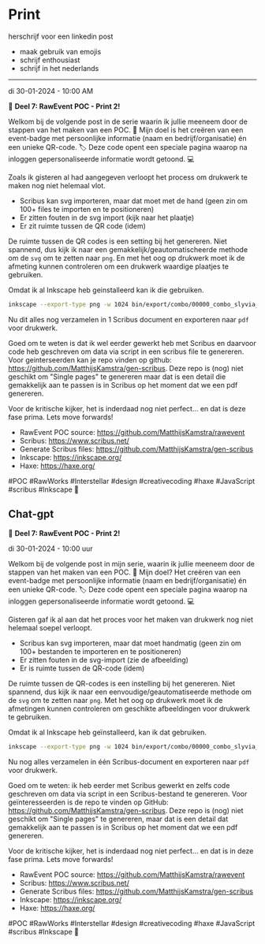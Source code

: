 # Print

herschrijf voor een linkedin post

- maak gebruik van emojis
- schrijf enthousiast
- schrijf in het nederlands

---

di 30-01-2024 - 10:00 AM

🚀 **Deel 7: RawEvent POC - Print 2!**

Welkom bij de volgende post in de serie waarin ik jullie meeneem door de stappen van het maken van een POC. 🎉 Mijn doel is het creëren van een event-badge met persoonlijke informatie (naam en bedrijf/organisatie) én een unieke QR-code. 🏷️ Deze code opent een speciale pagina waarop na inloggen gepersonaliseerde informatie wordt getoond. 💻

Zoals ik gisteren al had aangegeven verloopt het process om drukwerk te maken nog niet helemaal vlot.

- Scribus kan svg importeren, maar dat moet met de hand (geen zin om 100+ files te importen en te positioneren)
- Er zitten fouten in de svg import (kijk naar het plaatje)
- Er zit ruimte tussen de QR code (idem)

De ruimte tussen de QR codes is een setting bij het genereren. Niet spannend, dus kijk ik naar een gemakkelijk/geautomatischeerde methode om de `svg` om te zetten naar `png`. En met het oog op drukwerk moet ik de afmeting kunnen controleren om een drukwerk waardige plaatjes te gebruiken.

Omdat ik al Inkscape heb geinstalleerd kan ik die gebruiken.

```bash
inkscape --export-type png -w 1024 bin/export/combo/00000_combo_slyvia_de_vries.svg
```

Nu dit alles nog verzamelen in 1 Scribus document en exporteren naar `pdf` voor drukwerk.

Goed om te weten is dat ik wel eerder gewerkt heb met Scribus en daarvoor code heb geschreven om data via script in een scribus file te genereren. Voor geinterseerden kan je repo vinden op github: https://github.com/MatthijsKamstra/gen-scribus. Deze repo is (nog) niet geschikt om "Single pages" te genereren maar dat is een detail die gemakkelijk aan te passen is in Scribus op het moment dat we een pdf genereren.

Voor de kritische kijker, het is inderdaad nog niet perfect... en dat is deze fase prima. Lets move forwards!

- RawEvent POC source: https://github.com/MatthijsKamstra/rawevent
- Scribus: https://www.scribus.net/
- Generate Scribus files: https://github.com/MatthijsKamstra/gen-scribus
- Inkscape: https://inkscape.org/
- Haxe: https://haxe.org/

#POC #RawWorks #Interstellar #design #creativecoding #haxe #JavaScript #scribus #Inkscape 🚀

## Chat-gpt

🚀 **Deel 7: RawEvent POC - Print 2!**

di 30-01-2024 - 10:00 uur

Welkom bij de volgende post in mijn serie, waarin ik jullie meeneem door de stappen van het maken van een POC. 🎉 Mijn doel? Het creëren van een event-badge met persoonlijke informatie (naam en bedrijf/organisatie) én een unieke QR-code. 🏷️ Deze code opent een speciale pagina waarop na inloggen gepersonaliseerde informatie wordt getoond. 💻

Gisteren gaf ik al aan dat het proces voor het maken van drukwerk nog niet helemaal soepel verloopt.

- Scribus kan svg importeren, maar dat moet handmatig (geen zin om 100+ bestanden te importeren en te positioneren)
- Er zitten fouten in de svg-import (zie de afbeelding)
- Er is ruimte tussen de QR-code (idem)

De ruimte tussen de QR-codes is een instelling bij het genereren. Niet spannend, dus kijk ik naar een eenvoudige/geautomatiseerde methode om de `svg` om te zetten naar `png`. Met het oog op drukwerk moet ik de afmetingen kunnen controleren om geschikte afbeeldingen voor drukwerk te gebruiken.

Omdat ik al Inkscape heb geïnstalleerd, kan ik dat gebruiken.

```bash
inkscape --export-type png -w 1024 bin/export/combo/00000_combo_slyvia_de_vries.svg
```

Nu nog alles verzamelen in één Scribus-document en exporteren naar `pdf` voor drukwerk.

Goed om te weten: ik heb eerder met Scribus gewerkt en zelfs code geschreven om data via script in een Scribus-bestand te genereren. Voor geïnteresseerden is de repo te vinden op GitHub: https://github.com/MatthijsKamstra/gen-scribus. Deze repo is (nog) niet geschikt om "Single pages" te genereren, maar dat is een detail dat gemakkelijk aan te passen is in Scribus op het moment dat we een pdf genereren.

Voor de kritische kijker, het is inderdaad nog niet perfect... en dat is in deze fase prima. Lets move forwards!

- RawEvent POC source: https://github.com/MatthijsKamstra/rawevent
- Scribus: https://www.scribus.net/
- Generate Scribus files: https://github.com/MatthijsKamstra/gen-scribus
- Inkscape: https://inkscape.org/
- Haxe: https://haxe.org/

#POC #RawWorks #Interstellar #design #creativecoding #haxe #JavaScript #scribus #Inkscape 🚀
